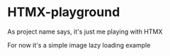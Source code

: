 # HTMX-playground

As project name says, it's just me playing with HTMX

For now it's a simple image lazy loading example
